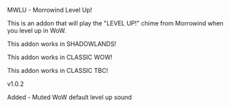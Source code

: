 
MWLU - Morrowind Level Up!


This is an addon that will play the "LEVEL UP!" chime from Morrowind when you level up in WoW.


This addon works in SHADOWLANDS!

This addon works in CLASSIC WOW!

This addon works in CLASSIC TBC!


v1.0.2

Added - Muted WoW default level up sound
